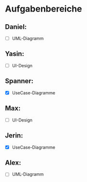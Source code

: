 # Aufgabenbereiche

## Daniel:
- [ ] UML-Diagramm

## Yasin:
- [ ] UI-Design

## Spanner:
- [x] UseCase-Diagramme

## Max:
- [ ] UI-Design

## Jerin:
- [x] UseCase-Diagramme

## Alex:
- [ ] UML-Diagramm
